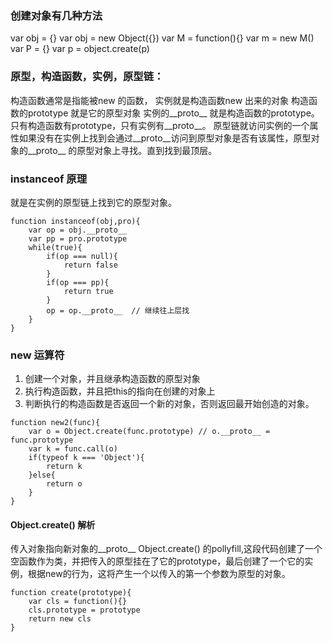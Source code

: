 ### 创建对象有几种方法
var obj = {}
var obj = new Object({})
var M = function(){}
var m = new M()
var P = {}
var p = object.create(p)
### 原型，构造函数，实例，原型链：
构造函数通常是指能被new 的函数，
实例就是构造函数new 出来的对象
构造函数的prototype 就是它的原型对象
实例的__proto__ 就是构造函数的prototype。
只有构造函数有prototype，只有实例有__proto__。 
原型链就访问实例的一个属性如果没有在实例上找到会通过__proto__访问到原型对象是否有该属性，原型对象的__proto__ 的原型对象上寻找。直到找到最顶层。
### instanceof 原理
就是在实例的原型链上找到它的原型对象。
```
function instanceof(obj,pro){
    var op = obj.__proto__
    var pp = pro.prototype
    while(true){
        if(op === null){
            return false
        }
        if(op === pp){
            return true
        }
        op = op.__proto__  // 继续往上层找
    }
}

```
### new 运算符
1. 创建一个对象，并且继承构造函数的原型对象
2. 执行构造函数，并且把this的指向在创建的对象上
3. 判断执行的构造函数是否返回一个新的对象，否则返回最开始创造的对象。
```
function new2(func){
    var o = Object.create(func.prototype) // o.__proto__ = func.prototype
    var k = func.call(o)
    if(typeof k === 'Object'){
        return k
    }else{
        return o
    }
}
```
#### Object.create() 解析
传入对象指向新对象的__proto__
Object.create() 的pollyfill,这段代码创建了一个空函数作为类，并把传入的原型挂在了它的prototype，最后创建了一个它的实例，根据new的行为，这将产生一个以传入的第一个参数为原型的对象。
```
function create(prototype){
    var cls = function(){}
    cls.prototype = prototype
    return new cls
}
```

### 